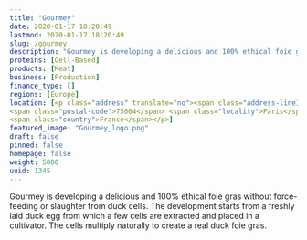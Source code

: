 ```yaml
---
title: "Gourmey"
date: 2020-01-17 18:20:49
lastmod: 2020-01-17 18:20:49
slug: /gourmey
description: "Gourmey is developing a delicious and 100% ethical foie gras without force-feeding or slaughter from duck cells. The development starts from a freshly laid duck egg from which a few cells are extracted and placed in a cultivator. The cells multiply naturally to create a real duck foie gras."
proteins: [Cell-Based]
products: [Meat]
business: [Production]
finance_type: []
regions: [Europe]
location: [<p class="address" translate="no"><span class="address-line1">Rue de Rivoli</span><br>
<span class="postal-code">75004</span> <span class="locality">Paris</span><br>
<span class="country">France</span></p>]
featured_image: "Gourmey_logo.png"
draft: false
pinned: false
homepage: false
weight: 5000
uuid: 1345
---
```

<p>Gourmey is developing a delicious and 100% ethical foie gras without force-feeding or slaughter from duck cells. The development starts from a freshly laid duck egg from which a few cells are extracted and placed in a cultivator. The cells multiply naturally to create a real duck foie gras.</p>
